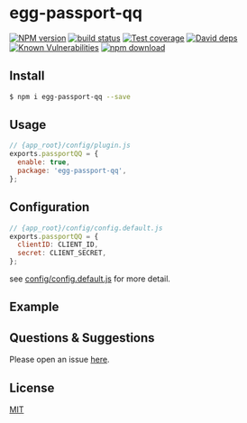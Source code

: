 # egg-passport-qq

[![NPM version][npm-image]][npm-url]
[![build status][travis-image]][travis-url]
[![Test coverage][codecov-image]][codecov-url]
[![David deps][david-image]][david-url]
[![Known Vulnerabilities][snyk-image]][snyk-url]
[![npm download][download-image]][download-url]

[npm-image]: https://img.shields.io/npm/v/egg-passport-qq.svg?style=flat-square
[npm-url]: https://npmjs.org/package/egg-passport-qq
[travis-image]: https://img.shields.io/travis/eggjs/egg-passport-qq.svg?style=flat-square
[travis-url]: https://travis-ci.org/eggjs/egg-passport-qq
[codecov-image]: https://img.shields.io/codecov/c/github/eggjs/egg-passport-qq.svg?style=flat-square
[codecov-url]: https://codecov.io/github/eggjs/egg-passport-qq?branch=master
[david-image]: https://img.shields.io/david/eggjs/egg-passport-qq.svg?style=flat-square
[david-url]: https://david-dm.org/eggjs/egg-passport-qq
[snyk-image]: https://snyk.io/test/npm/egg-passport-qq/badge.svg?style=flat-square
[snyk-url]: https://snyk.io/test/npm/egg-passport-qq
[download-image]: https://img.shields.io/npm/dm/egg-passport-qq.svg?style=flat-square
[download-url]: https://npmjs.org/package/egg-passport-qq

<!--
Description here.
-->

## Install

```bash
$ npm i egg-passport-qq --save
```

## Usage

```js
// {app_root}/config/plugin.js
exports.passportQQ = {
  enable: true,
  package: 'egg-passport-qq',
};
```

## Configuration

```js
// {app_root}/config/config.default.js
exports.passportQQ = {
  clientID: CLIENT_ID,
  secret: CLIENT_SECRET,
};
```

see [config/config.default.js](config/config.default.js) for more detail.

## Example

<!-- example here -->

## Questions & Suggestions

Please open an issue [here](https://github.com/eggjs/egg/issues).

## License

[MIT](LICENSE)
